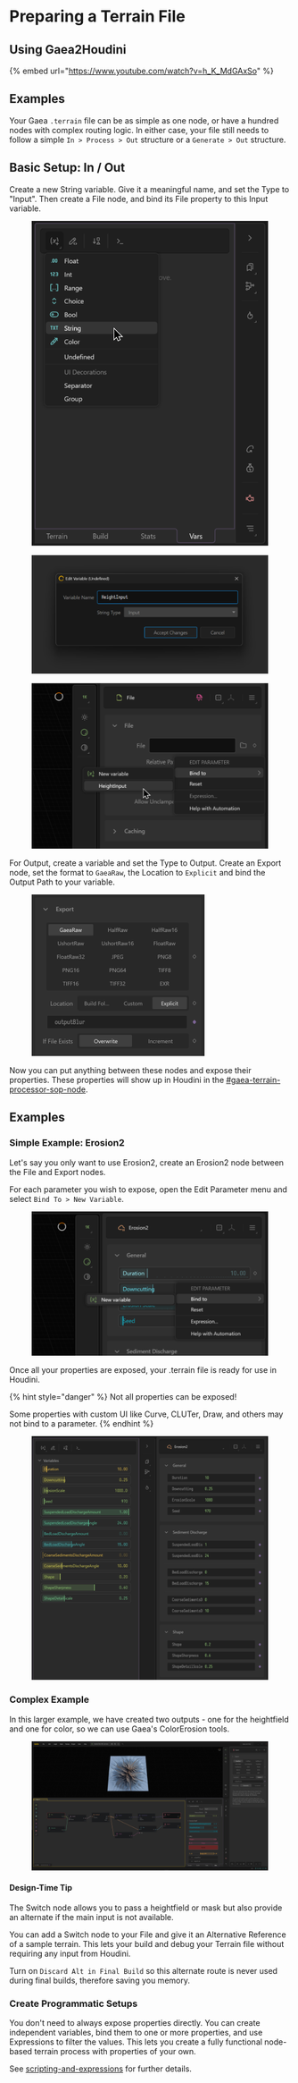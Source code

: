 # Preparing a Terrain File

## Using Gaea2Houdini

{% embed url="https://www.youtube.com/watch?v=h_K_MdGAxSo" %}

## Examples

Your Gaea `.terrain` file can be as simple as one node, or have a hundred nodes with complex routing logic. In either case, your file still needs to follow a simple `In > Process > Out` structure or a `Generate > Out` structure.

## Basic Setup: In / Out

Create a new String variable. Give it a meaningful name, and set the Type to "Input". Then create a File node, and bind its File property to this Input variable.

<div><figure><img src="../../.gitbook/assets/Gaea_-_Untitled_09-04-29-PM.png" alt=""><figcaption></figcaption></figure> <figure><img src="../../.gitbook/assets/Gaea_-_Untitled_09-04-52-PM.png" alt=""><figcaption></figcaption></figure> <figure><img src="../../.gitbook/assets/Gaea_-_Untitled_09-05-02-PM.png" alt=""><figcaption></figcaption></figure></div>



For Output, create a variable and set the Type to Output. Create an Export node, set the format to `GaeaRaw`, the Location to `Explicit` and bind the Output Path to your variable.

<figure><img src="../../.gitbook/assets/Gaea_-_HoudiniTest-001.terrain_09-09-59-PM.png" alt="" width="310"><figcaption></figcaption></figure>



Now you can put anything between these nodes and expose their properties. These properties will show up in Houdini in the [#gaea-terrain-processor-sop-node](gaea-sop-nodes.md#gaea-terrain-processor-sop-node "mention").

## Examples

### Simple Example: Erosion2

Let's say you only want to use Erosion2, create an Erosion2 node between the File and Export nodes.

For each parameter you wish to expose, open the Edit Parameter menu and select `Bind To > New Variable`.

<figure><img src="../../.gitbook/assets/image (70).png" alt="" width="563"><figcaption></figcaption></figure>

Once all your properties are exposed, your .terrain file is ready for use in Houdini.

{% hint style="danger" %}
Not all properties can be exposed!

Some properties with custom UI like Curve, CLUTer, Draw, and others may not bind to a parameter.
{% endhint %}

<figure><img src="../../.gitbook/assets/Gaea_-_Untitled_09-15-05-PM.png" alt=""><figcaption></figcaption></figure>



### Complex Example

In this larger example, we have created two outputs - one for the heightfield and one for color, so we can use Gaea's ColorErosion tools.

<figure><img src="../../.gitbook/assets/Gaea_-_HoudiniTest-001.terrain_09-17-07-PM.png" alt=""><figcaption></figcaption></figure>

#### Design-Time Tip

The Switch node allows you to pass a heightfield or mask but also provide an alternate if the main input is not available.

You can add a Switch node to your File and give it an Alternative Reference of a sample terrain. This lets your build and debug your Terrain file without requiring any input from Houdini.

Turn on `Discard Alt in Final Build` so this alternate route is never used during final builds, therefore saving you memory.

### Create Programmatic Setups

You don't need to always expose properties directly. You can create independent variables, bind them to one or more properties, and use Expressions to filter the values. This lets you create a fully functional node-based terrain process with properties of your own.

See [scripting-and-expressions](../../developers/scripting-and-expressions/ "mention") for further details.
